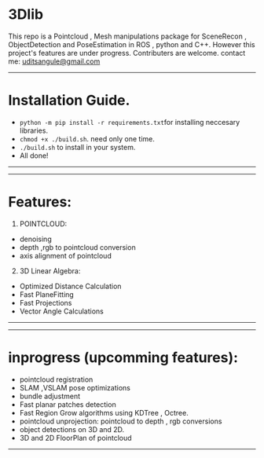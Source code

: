 # 3Dlib
This repo is a Pointcloud , Mesh manipulations package for SceneRecon , ObjectDetection and PoseEstimation in ROS , python and C++.
However this project's features are under progress. Contributers are welcome.
contact me: uditsangule@gmail.com

---
# Installation Guide.
- ```python -m pip install -r requirements.txt```for installing neccesary libraries.
- ```chmod +x ./build.sh```. need only one time.
- ```./build.sh``` to install in your system.
- All done!
---

---
# Features:
1) POINTCLOUD:
- denoising
- depth ,rgb to pointcloud conversion
- axis alignment of pointcloud

2) 3D Linear Algebra:
- Optimized Distance Calculation
- Fast PlaneFitting
- Fast Projections
- Vector Angle Calculations
---

---
# inprogress (upcomming features):
- pointcloud registration
- SLAM ,VSLAM pose optimizations
- bundle adjustment
- Fast planar patches detection
- Fast Region Grow algorithms using KDTree  , Octree.
- pointcloud unprojection: pointcloud to depth , rgb conversions
- object detections on 3D and 2D.
- 3D and 2D FloorPlan of pointcloud
---
